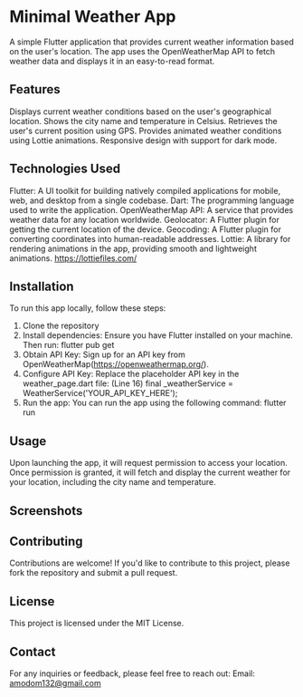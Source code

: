 # Minimal Weather App
A simple Flutter application that provides current weather information based on the user's location. The app uses the OpenWeatherMap API to fetch weather data and displays it in an easy-to-read format.

## Features
Displays current weather conditions based on the user's geographical location.
Shows the city name and temperature in Celsius.
Retrieves the user's current position using GPS.
Provides animated weather conditions using Lottie animations.
Responsive design with support for dark mode.

## Technologies Used
Flutter: A UI toolkit for building natively compiled applications for mobile, web, and desktop from a single codebase.
Dart: The programming language used to write the application.
OpenWeatherMap API: A service that provides weather data for any location worldwide.
Geolocator: A Flutter plugin for getting the current location of the device.
Geocoding: A Flutter plugin for converting coordinates into human-readable addresses.
Lottie: A library for rendering animations in the app, providing smooth and lightweight animations. https://lottiefiles.com/


## Installation
To run this app locally, follow these steps:
1. Clone the repository
2. Install dependencies: Ensure you have Flutter installed on your machine. Then run: flutter pub get
3. Obtain API Key: Sign up for an API key from OpenWeatherMap(https://openweathermap.org/).
4. Configure API Key:
   Replace the placeholder API key in the weather_page.dart file:
   (Line 16) final _weatherService = WeatherService('YOUR_API_KEY_HERE');
6. Run the app: You can run the app using the following command: flutter run


## Usage
Upon launching the app, it will request permission to access your location. Once permission is granted, it will fetch and display the current weather for your location, including the city name and temperature.

## Screenshots

## Contributing
Contributions are welcome! If you'd like to contribute to this project, please fork the repository and submit a pull request.

## License
This project is licensed under the MIT License.

## Contact
For any inquiries or feedback, please feel free to reach out:
Email: amodom132@gmail.com
